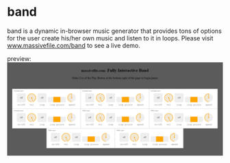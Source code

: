 # band
band is a dynamic in-browser music generator that provides tons of options for the user create his/her own music and listen to it in loops.
Please visit www.massivefile.com/band to see a live demo.

preview: ![alt text](https://github.com/karan36k/band/blob/main/img-5.png?raw=true)
